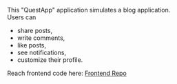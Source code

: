 This "QuestApp" application simulates a blog application. 
<br/>Users can 
* share posts, 
* write comments, 
* like posts, 
* see notifications, 
* customize their profile.

Reach frontend code here: [Frontend Repo](https://github.com/halilerkan-cs/questapp-frontend)
